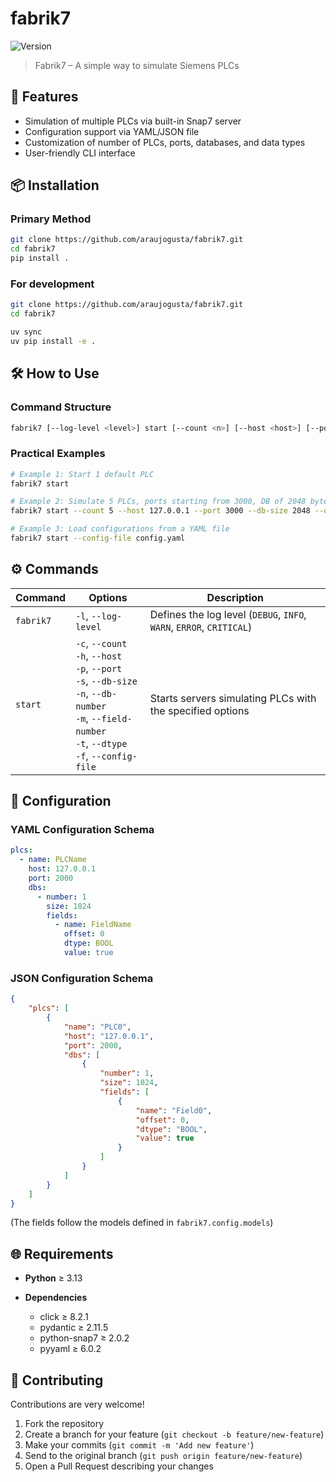 # fabrik7

![Version](https://img.shields.io/badge/version-0.1.0-blue)

> Fabrik7 – A simple way to simulate Siemens PLCs

## 🚀 Features
- Simulation of multiple PLCs via built-in Snap7 server
- Configuration support via YAML/JSON file
- Customization of number of PLCs, ports, databases, and data types
- User-friendly CLI interface

## 📦 Installation

### Primary Method
```bash
git clone https://github.com/araujogusta/fabrik7.git
cd fabrik7
pip install .
```

### For development
```bash
git clone https://github.com/araujogusta/fabrik7.git
cd fabrik7

uv sync
uv pip install -e .
```

## 🛠️ How to Use

### Command Structure

```bash
fabrik7 [--log-level <level>] start [--count <n>] [--host <host>] [--port <port>] [--db-size <size>] [--db-number <num>] [--field-number <num>] [--field-type <type>] [--config-file <path>]
```

### Practical Examples

```bash
# Example 1: Start 1 default PLC
fabrik7 start

# Example 2: Simulate 5 PLCs, ports starting from 3000, DB of 2048 bytes, 2 DBs per PLC, REAL type
fabrik7 start --count 5 --host 127.0.0.1 --port 3000 --db-size 2048 --db-number 2 --dtype REAL

# Example 3: Load configurations from a YAML file
fabrik7 start --config-file config.yaml
```

## ⚙️ Commands

| Command   | Options                                                                                                                                                                                                                  | Description                                                          |
| --------- | ------------------------------------------------------------------------------------------------------------------------------------------------------------------------------------------------------------------------ | -------------------------------------------------------------------- |
| `fabrik7` | `-l`, `--log-level`                                                                                                                                                                                                      | Defines the log level (`DEBUG`, `INFO`, `WARN`, `ERROR`, `CRITICAL`) |
| `start`   | `-c`, `--count` <n><br>`-h`, `--host` <host><br>`-p`, `--port` <port><br>`-s`, `--db-size` <size><br>`-n`, `--db-number` <num><br>`-m`, `--field-number` <num><br>`-t`, `--dtype` <type><br>`-f`, `--config-file` <path> | Starts servers simulating PLCs with the specified options            |
## 🔧 Configuration

### YAML Configuration Schema

```yaml
plcs:
  - name: PLCName
    host: 127.0.0.1
    port: 2000
    dbs:
      - number: 1
        size: 1024
        fields:
          - name: FieldName
            offset: 0
            dtype: BOOL
            value: true
```

### JSON Configuration Schema

```json
{
    "plcs": [
        {
            "name": "PLC0",
            "host": "127.0.0.1",
            "port": 2000,
            "dbs": [
                {
                    "number": 1,
                    "size": 1024,
                    "fields": [
                        {
                            "name": "Field0",
                            "offset": 0,
                            "dtype": "BOOL",
                            "value": true
                        }
                    ]
                }
            ]
        }
    ]
}
```

(The fields follow the models defined in `fabrik7.config.models`)
## 🌐 Requirements

* **Python** ≥ 3.13
* **Dependencies**

  * click ≥ 8.2.1
  * pydantic ≥ 2.11.5
  * python-snap7 ≥ 2.0.2
  * pyyaml ≥ 6.0.2

## 🤝 Contributing

Contributions are very welcome!

1. Fork the repository
2. Create a branch for your feature (`git checkout -b feature/new-feature`)
3. Make your commits (`git commit -m 'Add new feature'`)
4. Send to the original branch (`git push origin feature/new-feature`)
5. Open a Pull Request describing your changes
